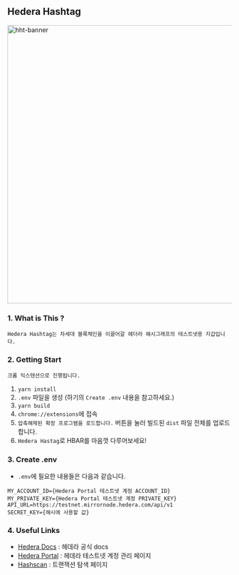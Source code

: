## Hedera Hashtag
<img width="624" alt="hht-banner" src="https://user-images.githubusercontent.com/67793530/196058706-85891a93-d184-4893-8ed4-3f0f4abd5096.png">

### 1. What is This ?
```shell
Hedera Hashtag는 차세대 블록체인을 이끌어갈 헤더라 해시그래프의 테스트넷용 지갑입니다.  
```

### 2. Getting Start
```shell
크롬 익스텐션으로 진행됩니다.
```
1. `yarn install`
2. `.env` 파일을 생성 (하기의 `Create .env` 내용을 참고하세요.)
3. `yarn build`
4. `chrome://extensions`에 접속
5. `압축해제된 확장 프로그램을 로드합니다.` 버튼을 눌러 빌드된 `dist` 파일 전체를 업로드합니다.
6. `Hedera Hastag`로 HBAR를 마음껏 다루어보세요!

### 3. Create .env

- `.env`에 필요한 내용들은 다음과 같습니다.
```shell
MY_ACCOUNT_ID={Hedera Portal 테스트넷 계정 ACCOUNT_ID}
MY_PRIVATE_KEY={Hedera Portal 테스트넷 계정 PRIVATE_KEY}
API_URL=https://testnet.mirrornode.hedera.com/api/v1
SECRET_KEY={해시에 사용할 값}
```
### 4. Useful Links
- [Hedera Docs](https://docs.hedera.com/guides/) : 헤데라 공식 docs
- [Hedera Portal](https://portal.hedera.com/) : 헤데라 테스트넷 계정 관리 페이지
- [Hashscan](https://hashscan.io/) : 트랜잭션 탐색 페이지
